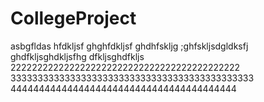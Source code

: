 # CollegeProject


asbgfldas hfdkljsf ghghfdkljsf ghdhfskljg
;ghfskljsdgldksfj ghdfkljsghdkljsfhg dfkljsghdfkljs
2222222222222222222222222222222222222222222
333333333333333333333333333333333333333333333
4444444444444444444444444444444444444444
